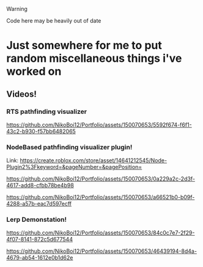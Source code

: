 > [!WARNING]
> Code here may be heavily out of date

# Just somewhere for me to put random miscellaneous things i've worked on

## Videos!

### RTS pathfinding visualizer

https://github.com/NikoBoi12/Portfolio/assets/150070653/5592f674-f6f1-43c2-b930-f57bb6482065

### NodeBased pathfinding visualizer plugin!
Link: https://create.roblox.com/store/asset/14641212545/Node-Plugin2%3Fkeyword=&pageNumber=&pagePosition=

https://github.com/NikoBoi12/Portfolio/assets/150070653/0a229a2c-2d3f-4617-add8-cfbb78be4b98

https://github.com/NikoBoi12/Portfolio/assets/150070653/a66521b0-b09f-4288-a57b-eac7d597ecff

### Lerp Demonstation!

https://github.com/NikoBoi12/Portfolio/assets/150070653/84c0c7e7-2f29-4f07-8141-872c5d677544

https://github.com/NikoBoi12/Portfolio/assets/150070653/46439194-8d4a-4679-ab54-1612e0b1d62e
